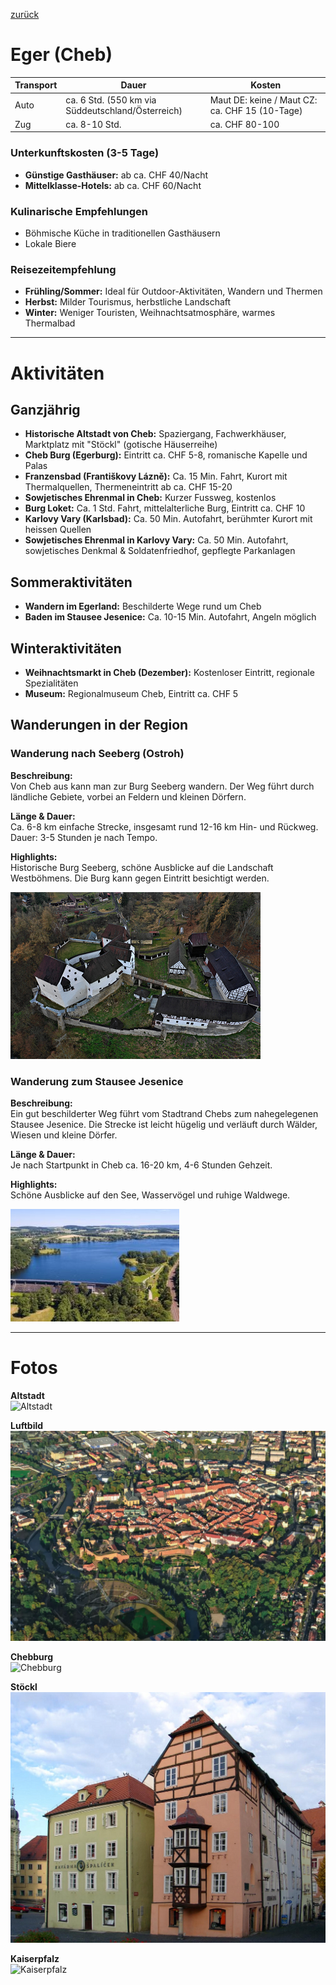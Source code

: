 [zurück](../CZ.md)

# Eger (Cheb)

| Transport | Dauer | Kosten |
|-----------|--------|---------|
| Auto      | ca. 6 Std. (550 km via Süddeutschland/Österreich) | Maut DE: keine / Maut CZ: ca. CHF 15 (10-Tage) |
| Zug       | ca. 8-10 Std. | ca. CHF 80-100 |


### Unterkunftskosten (3-5 Tage)
- **Günstige Gasthäuser:** ab ca. CHF 40/Nacht  
- **Mittelklasse-Hotels:** ab ca. CHF 60/Nacht

### Kulinarische Empfehlungen
- Böhmische Küche in traditionellen Gasthäusern
- Lokale Biere

### Reisezeitempfehlung
- **Frühling/Sommer:** Ideal für Outdoor-Aktivitäten, Wandern und Thermen
- **Herbst:** Milder Tourismus, herbstliche Landschaft
- **Winter:** Weniger Touristen, Weihnachtsatmosphäre, warmes Thermalbad


---


# Aktivitäten

## Ganzjährig
- **Historische Altstadt von Cheb:** Spaziergang, Fachwerkhäuser, Marktplatz mit "Stöckl" (gotische Häuserreihe)  
- **Cheb Burg (Egerburg):** Eintritt ca. CHF 5-8, romanische Kapelle und Palas  
- **Franzensbad (Františkovy Lázně):** Ca. 15 Min. Fahrt, Kurort mit Thermalquellen, Thermeneintritt ab ca. CHF 15-20  
- **Sowjetisches Ehrenmal in Cheb:** Kurzer Fussweg, kostenlos  
- **Burg Loket:** Ca. 1 Std. Fahrt, mittelalterliche Burg, Eintritt ca. CHF 10  
- **Karlovy Vary (Karlsbad):** Ca. 50 Min. Autofahrt, berühmter Kurort mit heissen Quellen  
- **Sowjetisches Ehrenmal in Karlovy Vary:** Ca. 50 Min. Autofahrt, sowjetisches Denkmal & Soldatenfriedhof, gepflegte Parkanlagen

## Sommeraktivitäten
- **Wandern im Egerland:** Beschilderte Wege rund um Cheb  
- **Baden im Stausee Jesenice:** Ca. 10-15 Min. Autofahrt, Angeln möglich

## Winteraktivitäten
- **Weihnachtsmarkt in Cheb (Dezember):** Kostenloser Eintritt, regionale Spezialitäten  
- **Museum:** Regionalmuseum Cheb, Eintritt ca. CHF 5


## Wanderungen in der Region

### Wanderung nach Seeberg (Ostroh)
**Beschreibung:**  
Von Cheb aus kann man zur Burg Seeberg wandern. Der Weg führt durch ländliche Gebiete, vorbei an Feldern und kleinen Dörfern.

**Länge & Dauer:**  
Ca. 6-8 km einfache Strecke, insgesamt rund 12-16 km Hin- und Rückweg. Dauer: 3-5 Stunden je nach Tempo.

**Highlights:**  
Historische Burg Seeberg, schöne Ausblicke auf die Landschaft Westböhmens. Die Burg kann gegen Eintritt besichtigt werden.

![Burg Seeberg](image-5.png)

### Wanderung zum Stausee Jesenice
**Beschreibung:**  
Ein gut beschilderter Weg führt vom Stadtrand Chebs zum nahegelegenen Stausee Jesenice. Die Strecke ist leicht hügelig und verläuft durch Wälder, Wiesen und kleine Dörfer.

**Länge & Dauer:**  
Je nach Startpunkt in Cheb ca. 16-20 km, 4-6 Stunden Gehzeit.

**Highlights:**  
Schöne Ausblicke auf den See, Wasservögel und ruhige Waldwege. 

![Stausee Jesenice](image-6.png)

---

# Fotos

**Altstadt**  
![Altstadt](image.png)

**Luftbild**  
![Luftbild](image-1.png)

**Chebburg**  
![Chebburg](image-2.png)

**Stöckl**  
![Stöckl](image-3.png)

**Kaiserpfalz**  
![Kaiserpfalz](image-4.png)
